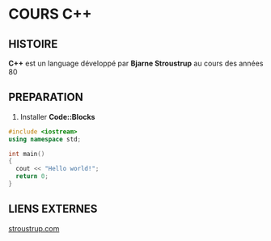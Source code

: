 # COURS C++

## HISTOIRE
**C++** est un language développé par **Bjarne Stroustrup** au cours des années 80
## PREPARATION
1. Installer **Code::Blocks**




```c++
#include <iostream>
using namespace std;

int main()
{
  cout << "Hello world!";
  return 0;
}
```

## LIENS EXTERNES
[stroustrup.com](http://www.stroustrup.com/)
